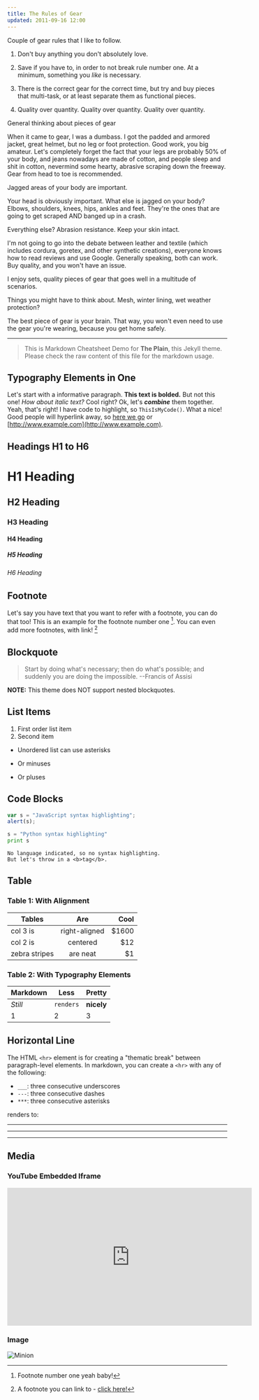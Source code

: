 ```yaml
---
title: The Rules of Gear
updated: 2011-09-16 12:00
---
```



Couple of gear rules that I like to follow. 

1. Don't buy anything you don't absolutely love.

2. Save if you have to, in order to not break rule number one. At a minimum, something you _like_ is necessary.

3. There is the correct gear for the correct time, but try and buy pieces that multi-task, or at least separate them as functional pieces.

4. Quality over quantity. Quality over quantity. Quality over quantity.



General thinking about pieces of gear





When it came to gear, I was a dumbass. I got the padded and armored jacket, great helmet, but no leg or foot protection. Good work, you big amateur. Let's completely forget the fact that your legs are probably 50% of your body, and jeans nowadays are made of cotton, and people sleep and shit in cotton, nevermind some hearty, abrasive scraping down the freeway. Gear from head to toe is recommended. 

Jagged areas of your body are important.

Your head is obviously important. What else is jagged on your body? Elbows, shoulders, knees, hips, ankles and feet. They're the ones that are going to get scraped AND banged up in a crash. 

Everything else? Abrasion resistance. Keep your skin intact.

I'm not going to go into the debate between leather and textile (which includes cordura, goretex, and other synthetic creations), everyone knows how to read reviews and use Google. Generally speaking, both can work. Buy quality, and you won't have an issue. 

I enjoy sets, quality pieces of gear that goes well in a multitude of scenarios.






Things you might have to think about. Mesh, winter lining, wet weather protection? 






The best piece of gear is your brain. That way, you won't even need to use the gear you're wearing, because you get home safely.



---




> This is Markdown Cheatsheet Demo for **The Plain**, this Jekyll theme. Please check the raw content of this file for the markdown usage.

## Typography Elements in One

Let's start with a informative paragraph. **This text is bolded.** But not this one! _How about italic text?_ Cool right? Ok, let's **_combine_** them together. Yeah, that's right! I have code to highlight, so `ThisIsMyCode()`. What a nice! Good people will hyperlink away, so [here we go](#) or [http://www.example.com](http://www.example.com).

<div class="divider"></div>

## Headings H1 to H6

# H1 Heading

## H2 Heading

### H3 Heading

#### H4 Heading

##### H5 Heading

###### H6 Heading

<div class="divider"></div>

## Footnote

Let's say you have text that you want to refer with a footnote, you can do that too! This is an example for the footnote number one [^1]. You can even add more footnotes, with link! [^2]

<div class="divider"></div>

## Blockquote

> Start by doing what's necessary; then do what's possible; and suddenly you are doing the impossible. --Francis of Assisi

**NOTE:** This theme does NOT support nested blockquotes.

<div class="divider"></div>

## List Items

1. First order list item
2. Second item

* Unordered list can use asterisks
- Or minuses
+ Or pluses

<div class="divider"></div>

## Code Blocks

```javascript
var s = "JavaScript syntax highlighting";
alert(s);
```

```python
s = "Python syntax highlighting"
print s
```

```
No language indicated, so no syntax highlighting.
But let's throw in a <b>tag</b>.
```

<div class="divider"></div>

## Table

### Table 1: With Alignment

| Tables        | Are           | Cool  |
| ------------- |:-------------:| -----:|
| col 3 is      | right-aligned | $1600 |
| col 2 is      | centered      |   $12 |
| zebra stripes | are neat      |    $1 |

### Table 2: With Typography Elements

Markdown | Less | Pretty
--- | --- | ---
*Still* | `renders` | **nicely**
1 | 2 | 3

<div class="divider"></div>

## Horizontal Line

The HTML `<hr>` element is for creating a "thematic break" between paragraph-level elements. In markdown, you can create a `<hr>` with any of the following:

* `___`: three consecutive underscores
* `---`: three consecutive dashes
* `***`: three consecutive asterisks

renders to:

___

---

***

<div class="divider"></div>

## Media

### YouTube Embedded Iframe

<iframe width="560" height="315" src="https://www.youtube.com/embed/n1a7o44WxNo" frameborder="0" allowfullscreen></iframe>

### Image

![Minion](http://octodex.github.com/images/minion.png)

[^1]: Footnote number one yeah baby!

[^2]: A footnote you can link to - [click here!](#)